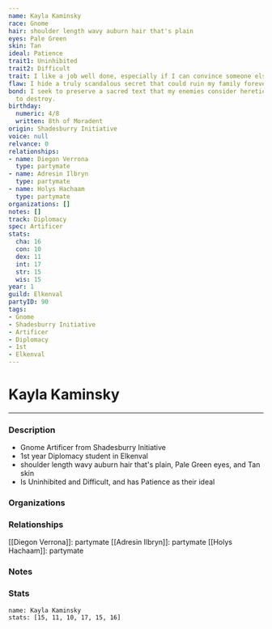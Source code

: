 ```yaml
---
name: Kayla Kaminsky
race: Gnome
hair: shoulder length wavy auburn hair that's plain
eyes: Pale Green
skin: Tan
ideal: Patience
trait1: Uninhibited
trait2: Difficult
trait: I like a job well done, especially if I can convince someone else to do it.
flaw: I hide a truly scandalous secret that could ruin my family forever.
bond: I seek to preserve a sacred text that my enemies consider heretical and seek
  to destroy.
birthday:
  numeric: 4/8
  written: 8th of Moradent
origin: Shadesburry Initiative
voice: null
relvance: 0
relationships:
- name: Diegon Verrona
  type: partymate
- name: Adresin Ilbryn
  type: partymate
- name: Holys Hachaam
  type: partymate
organizations: []
notes: []
track: Diplomacy
spec: Artificer
stats:
  cha: 16
  con: 10
  dex: 11
  int: 17
  str: 15
  wis: 15
year: 1
guild: Elkenval
partyID: 90
tags:
- Gnome
- Shadesburry Initiative
- Artificer
- Diplomacy
- 1st
- Elkenval
---
```

# Kayla Kaminsky
---
### Description
- Gnome Artificer from Shadesburry Initiative
- 1st year Diplomacy student in Elkenval
- shoulder length wavy auburn hair that's plain, Pale Green eyes, and Tan skin
- Is Uninhibited and Difficult, and has Patience as their ideal

### Organizations

### Relationships
[[Diegon Verrona]]: partymate
[[Adresin Ilbryn]]: partymate
[[Holys Hachaam]]: partymate

### Notes

### Stats
```statblock
name: Kayla Kaminsky
stats: [15, 11, 10, 17, 15, 16]
```